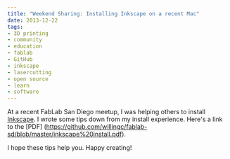 ```yaml
---
title: "Weekend Sharing: Installing Inkscape on a recent Mac"
date: 2013-12-22
tags:
- 3D printing
- community
- education
- fablab
- GitHub
- inkscape
- lasercutting
- open source
- learn
- software
---
```



At a recent FabLab San Diego meetup, I was helping others to install
[Inkscape](http://inkscape.org). I wrote some tips down from my install
experience. Here's a link to the [PDF]
(https://github.com/willingc/fablab-sd/blob/master/inkscape%20install.pdf).

I hope these tips help you. Happy creating!
